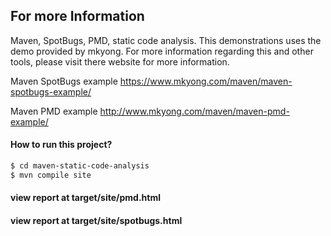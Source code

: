 
## For more Information
Maven, SpotBugs, PMD, static code analysis.
This demonstrations uses the demo provided by mkyong. For more information regarding this
and other tools, please visit there website for more information.

Maven SpotBugs example https://www.mkyong.com/maven/maven-spotbugs-example/

Maven PMD example http://www.mkyong.com/maven/maven-pmd-example/

#### How to run this project?

```sh
$ cd maven-static-code-analysis
$ mvn compile site
```

#### view report at target/site/pmd.html
#### view report at target/site/spotbugs.html
